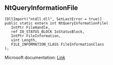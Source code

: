 ## NtQueryInformationFile

```
[DllImport("ntdll.dll", SetLastError = true)]
public static extern int NtQueryInformationFile(
   IntPtr FileHandle,
   ref IO_STATUS_BLOCK IoStatusBlock,
   IntPtr FileInformation,
   uint Length,
   FILE_INFORMATION_CLASS FileInformationClass
);
```

Microsoft documentation: [Link](https://learn.microsoft.com/en-us/windows-hardware/drivers/ddi/ntifs/nf-ntifs-ntqueryinformationfile)
